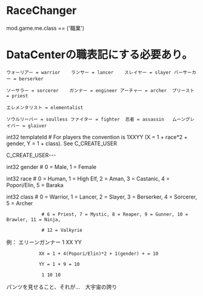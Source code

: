 # RaceChanger
mod.game.me.class == ('職業')
#	DataCenterの職表記にする必要あり。
	
	ウォーリアー = warrior	ランサー = lancer	 スレイヤー = slayer	バーサーカー = berserker

	ソーサラー = sorcerer	ガンナー = engineer アーチャー = archer	プリースト = priest		
	
	エレメンタリスト = elementalist

	ソウルリーパー = soulless ファイター = fighter	忍者 = assassin	ムーングレイバー = glaiver
		

int32     templateId  # For players the convention is 1XXYY (X = 1 + race*2 + gender, Y = 1 + class). See C_CREATE_USER

C_CREATE_USER---

int32     gender # 0 = Male, 1 = Female

int32     race   # 0 = Human, 1 = High Elf, 2 = Aman, 3 = Castanic, 4 = Popori/Elin, 5 = Baraka

int32     class  # 0 = Warrior, 1 = Lancer, 2 = Slayer, 3 = Berserker, 4 = Sorcerer, 5 = Archer

                 # 6 = Priest, 7 = Mystic, 8 = Reaper, 9 = Gunner, 10 = Brawler, 11 = Ninja,
		 
                 # 12 = Valkyrie
				 
例： エリーンガンナー 1 XX YY

				XX = 1 + 4(Popori/Elin)*2 + 1(gender) + = 10
				
				YY = 1 + 9 = 10
				
				 1 10 10
				 


パンツを見せること、それが…　大宇宙の誇り 
